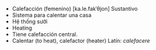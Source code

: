 - Calefacción (femenino)	[ka.le.fakˈθjon]	Sustantivo
- Sistema para calentar una casa
- Hệ thống sưởi
- Heating
- Tiene calefacción central.
- Calentar (to heat), calefactor (heater)	Latín: *calefacere*